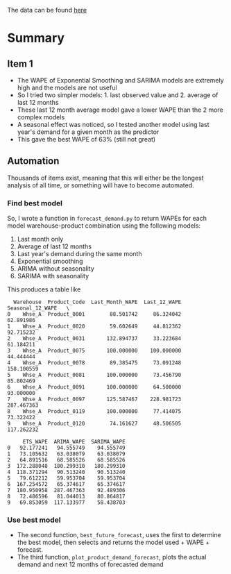 The data can be found [here](https://www.kaggle.com/datasets/felixzhao/productdemandforecasting)

# Summary

## Item 1

* The WAPE of Exponential Smoothing and SARIMA models are extremely high and the models are not useful
* So I tried two simpler models: 1. last observed value and 2. average of last 12 months
* These last 12 month average model gave a lower WAPE than the 2 more complex models
* A seasonal effect was noticed, so I tested another model using last year's demand for a given month as the predictor
* This gave the best WAPE of 63% (still not great)

## Automation

Thousands of items exist, meaning that this will either be the longest analysis of all time, or something will have to become automated.

### Find best model

So, I wrote a function in `forecast_demand.py` to return WAPEs for each model warehouse-product combination using the following models:
  1. Last month only
  2. Average of last 12 months
  3. Last year's demand during the same month
  4. Exponential smoothing
  5. ARIMA without seasonality
  6. SARIMA with seasonality

This produces a table like

```
  Warehouse  Product_Code  Last_Month_WAPE  Last_12_WAPE  Seasonal_12_WAPE   \
0    Whse_A  Product_0001        88.501742     86.324042         62.891986   
1    Whse_A  Product_0020        59.602649     44.812362         92.715232   
2    Whse_A  Product_0031       132.894737     33.223684         61.184211   
3    Whse_A  Product_0075       100.000000    100.000000         44.444444   
4    Whse_A  Product_0078        89.385475     73.091248        158.100559   
5    Whse_A  Product_0081       100.000000     73.456790         85.802469   
6    Whse_A  Product_0091       100.000000     64.500000         93.000000   
7    Whse_A  Product_0097       125.587467    228.981723        287.467363   
8    Whse_A  Product_0119       100.000000     77.414075         73.322422   
9    Whse_A  Product_0120        74.161627     48.506505        117.262232 

     ETS_WAPE  ARIMA_WAPE  SARIMA_WAPE  
0   92.177241   94.555749    94.555749  
1   73.105632   63.038079    63.038079  
2   64.891516   68.585526    68.585526  
3  172.288048  180.299310   180.299310  
4  118.371294   90.513240    90.513240  
5   79.612212   59.953704    59.953704  
6  167.254572   65.374617    65.374617  
7  180.950958  287.467363    92.489306  
8   72.486596   81.044013    80.864817  
9   69.853059  117.133977    58.438703 
```

### Use best model

* The second function, `best_future_forecast`, uses the first to determine the best model, then selects and returns the model used + WAPE + forecast.
* The third function, `plot_product_demand_forecast`, plots the actual demand and next 12 months of forecasted demand
